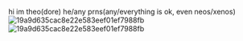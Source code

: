 hi im theo(dore)
he/any prns(any/everything is ok, even neos/xenos)![19a9d635cac8e22e583eef01ef7988fb](https://github.com/user-attachments/assets/a7db372a-a72f-456e-a363-2b8215967491)
![19a9d635cac8e22e583eef01ef7988fb](https://github.com/user-attachments/assets/c85dbca4-4469-475f-9afc-5d1df7494816)
